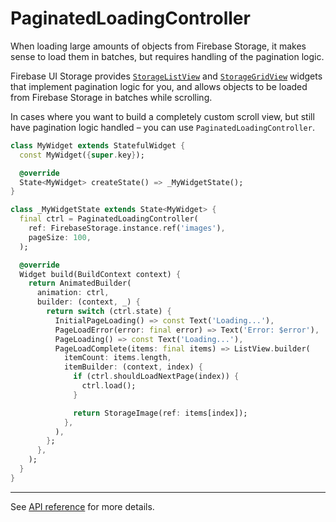 # PaginatedLoadingController

When loading large amounts of objects from Firebase Storage, it makes sense to load them in batches, but requires handling of the pagination logic.

Firebase UI Storage provides [`StorageListView`] and [`StorageGridView`] widgets that implement pagination logic for you, and allows objects to be loaded from Firebase Storage in batches while scrolling.

In cases where you want to build a completely custom scroll view, but still have pagination logic handled – you can use `PaginatedLoadingController`.

[`StorageListView`]: https://github.com/firebase/FirebaseUI-Flutter/tree/main/docs/firebase-ui-storage/list-view.md
[`StorageGridView`]: https://github.com/firebase/FirebaseUI-Flutter/tree/main/docs/firebase-ui-storage/grid-view.md

```dart
class MyWidget extends StatefulWidget {
  const MyWidget({super.key});

  @override
  State<MyWidget> createState() => _MyWidgetState();
}

class _MyWidgetState extends State<MyWidget> {
  final ctrl = PaginatedLoadingController(
    ref: FirebaseStorage.instance.ref('images'),
    pageSize: 100,
  );

  @override
  Widget build(BuildContext context) {
    return AnimatedBuilder(
      animation: ctrl,
      builder: (context, _) {
        return switch (ctrl.state) {
          InitialPageLoading() => const Text('Loading...'),
          PageLoadError(error: final error) => Text('Error: $error'),
          PageLoading() => const Text('Loading...'),
          PageLoadComplete(items: final items) => ListView.builder(
            itemCount: items.length,
            itemBuilder: (context, index) {
              if (ctrl.shouldLoadNextPage(index)) {
                ctrl.load();
              }

              return StorageImage(ref: items[index]);
            },
          ),
        };
      },
    );
  }
}
```

---

See [API reference](https://pub.dev/documentation/firebase_ui_storage/latest/firebase_ui_storage/PaginatedLoadingController-class.html) for more details.
